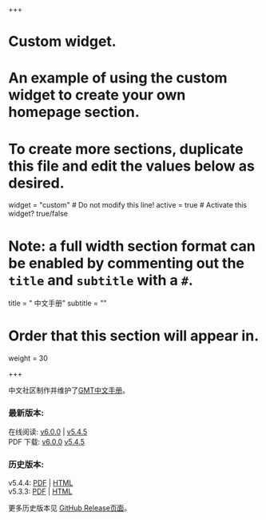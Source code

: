 +++
# Custom widget.
# An example of using the custom widget to create your own homepage section.
# To create more sections, duplicate this file and edit the values below as desired.
widget = "custom"  # Do not modify this line!
active = true  # Activate this widget? true/false

# Note: a full width section format can be enabled by commenting out the `title` and `subtitle` with a `#`.
title = "<i class='fas fa-book'></i> 中文手册"
subtitle = ""

# Order that this section will appear in.
weight = 30

+++

中文社区制作并维护了[GMT中文手册](https://docs.gmt-china.org/)。

### 最新版本:

<i class="fab fa-html5"></i>
在线阅读:
[v6.0.0](https://docs.gmt-china.org/6.0.0/) |
[v5.4.5](https://docs.gmt-china.org/5.4.5/)
<br>
<i class="far fa-file-pdf"></i>
PDF 下载:
[v6.0.0](https://docs.gmt-china.org/6.0.0/GMT_docs.pdf)
[v5.4.5](https://docs.gmt-china.org/5.4.5/GMT_docs.pdf)

### 历史版本:

<i class="fas fa-history"></i>
v5.4.4:
[PDF](https://github.com/gmt-china/GMT_docs/releases/download/5.4.4/GMT_docs.pdf) |
[HTML](https://github.com/gmt-china/GMT_docs/releases/download/5.4.4/GMT_docs.zip)
<br>
<i class="fas fa-history"></i>
v5.3.3:
[PDF](https://github.com/gmt-china/GMT_docs/releases/download/5.3.3/GMT_docs.pdf) |
[HTML](https://github.com/gmt-china/GMT_docs/releases/download/5.3.3/GMT_docs.zip)

更多历史版本见 [GitHub Release页面](https://github.com/gmt-china/GMT_docs/releases)。
